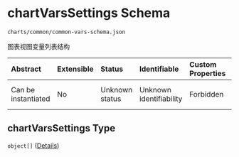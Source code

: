# chartVarsSettings Schema

```txt
charts/common/common-vars-schema.json
```

图表视图变量列表结构

| Abstract            | Extensible | Status         | Identifiable            | Custom Properties | Additional Properties | Access Restrictions | Defined In                                                                                     |
| :------------------ | :--------- | :------------- | :---------------------- | :---------------- | :-------------------- | :------------------ | :--------------------------------------------------------------------------------------------- |
| Can be instantiated | No         | Unknown status | Unknown identifiability | Forbidden         | Allowed               | none                | [common-vars-schema.json](../out/charts/common/common-vars-schema.json "open original schema") |

## chartVarsSettings Type

`object[]` ([Details](common-vars-schema-items.md))
